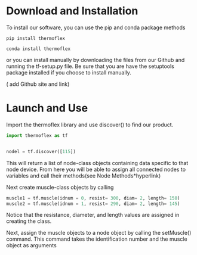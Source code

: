 # Download and Installation


To install our software, you can use the pip and conda  package methods


`pip install thermoflex`

`conda install thermoflex`


or you can install manually by downloading the files from our Github and running the tf-setup.py file. 
Be sure that you are have the setuptools package installed 
 if you choose to install manually.

( add Github site and link)

# Launch and Use

 Import the thermoflex library and use discover() to find our product. 
```python
import thermoflex as tf


nodel = tf.discover([115])
```

This will return a list of node-class objects containing data specific to that node device.
From here you will be able to assign all connected nodes to variables and call their methods(see Node Methods*hyperlink)

Next create muscle-class objects by calling


``` Python
muscle1 = tf.muscle(idnum = 0, resist= 300, diam= 2, length= 150)
muscle2 = tf.muscle(idnum = 1, resist= 290, diam= 2, length= 145)
```

Notice that the resistance, diameter, and length values are assigned in creating the class.

Next, assign the muscle objects to a node object by calling the setMuscle() command. This command takes the identification number and the muscle object as arguments